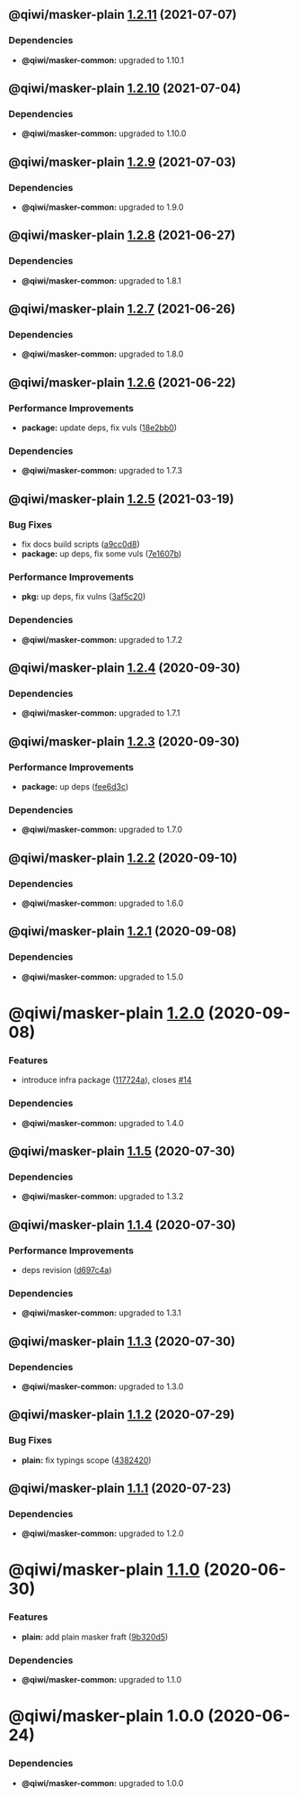 ## @qiwi/masker-plain [1.2.11](https://github.com/qiwi/masker/compare/@qiwi/masker-plain@1.2.10...@qiwi/masker-plain@1.2.11) (2021-07-07)





### Dependencies

* **@qiwi/masker-common:** upgraded to 1.10.1

## @qiwi/masker-plain [1.2.10](https://github.com/qiwi/masker/compare/@qiwi/masker-plain@1.2.9...@qiwi/masker-plain@1.2.10) (2021-07-04)





### Dependencies

* **@qiwi/masker-common:** upgraded to 1.10.0

## @qiwi/masker-plain [1.2.9](https://github.com/qiwi/masker/compare/@qiwi/masker-plain@1.2.8...@qiwi/masker-plain@1.2.9) (2021-07-03)





### Dependencies

* **@qiwi/masker-common:** upgraded to 1.9.0

## @qiwi/masker-plain [1.2.8](https://github.com/qiwi/masker/compare/@qiwi/masker-plain@1.2.7...@qiwi/masker-plain@1.2.8) (2021-06-27)





### Dependencies

* **@qiwi/masker-common:** upgraded to 1.8.1

## @qiwi/masker-plain [1.2.7](https://github.com/qiwi/masker/compare/@qiwi/masker-plain@1.2.6...@qiwi/masker-plain@1.2.7) (2021-06-26)





### Dependencies

* **@qiwi/masker-common:** upgraded to 1.8.0

## @qiwi/masker-plain [1.2.6](https://github.com/qiwi/masker/compare/@qiwi/masker-plain@1.2.5...@qiwi/masker-plain@1.2.6) (2021-06-22)


### Performance Improvements

* **package:** update deps, fix vuls ([18e2bb0](https://github.com/qiwi/masker/commit/18e2bb098611e4477cb468551f5a56e94e4473b0))





### Dependencies

* **@qiwi/masker-common:** upgraded to 1.7.3

## @qiwi/masker-plain [1.2.5](https://github.com/qiwi/masker/compare/@qiwi/masker-plain@1.2.4...@qiwi/masker-plain@1.2.5) (2021-03-19)


### Bug Fixes

* fix docs build scripts ([a9cc0d8](https://github.com/qiwi/masker/commit/a9cc0d8458d5ea22d2a9a63d90ad6662894021d1))
* **package:** up deps, fix some vuls ([7e1607b](https://github.com/qiwi/masker/commit/7e1607b0434084188fe095763244c6cfd4f8c3b3))


### Performance Improvements

* **pkg:** up deps, fix vulns ([3af5c20](https://github.com/qiwi/masker/commit/3af5c205e875a69e0b841e69606f07928b9a3af7))





### Dependencies

* **@qiwi/masker-common:** upgraded to 1.7.2

## @qiwi/masker-plain [1.2.4](https://github.com/qiwi/masker/compare/@qiwi/masker-plain@1.2.3...@qiwi/masker-plain@1.2.4) (2020-09-30)





### Dependencies

* **@qiwi/masker-common:** upgraded to 1.7.1

## @qiwi/masker-plain [1.2.3](https://github.com/qiwi/masker/compare/@qiwi/masker-plain@1.2.2...@qiwi/masker-plain@1.2.3) (2020-09-30)


### Performance Improvements

* **package:** up deps ([fee6d3c](https://github.com/qiwi/masker/commit/fee6d3c517f58e603dd38dec686fcc647fef3c6a))





### Dependencies

* **@qiwi/masker-common:** upgraded to 1.7.0

## @qiwi/masker-plain [1.2.2](https://github.com/qiwi/masker/compare/@qiwi/masker-plain@1.2.1...@qiwi/masker-plain@1.2.2) (2020-09-10)





### Dependencies

* **@qiwi/masker-common:** upgraded to 1.6.0

## @qiwi/masker-plain [1.2.1](https://github.com/qiwi/masker/compare/@qiwi/masker-plain@1.2.0...@qiwi/masker-plain@1.2.1) (2020-09-08)





### Dependencies

* **@qiwi/masker-common:** upgraded to 1.5.0

# @qiwi/masker-plain [1.2.0](https://github.com/qiwi/masker/compare/@qiwi/masker-plain@1.1.5...@qiwi/masker-plain@1.2.0) (2020-09-08)


### Features

* introduce infra package ([117724a](https://github.com/qiwi/masker/commit/117724a6993f97f4e3eb804bc9f8c438eb66a5d7)), closes [#14](https://github.com/qiwi/masker/issues/14)





### Dependencies

* **@qiwi/masker-common:** upgraded to 1.4.0

## @qiwi/masker-plain [1.1.5](https://github.com/qiwi/masker/compare/@qiwi/masker-plain@1.1.4...@qiwi/masker-plain@1.1.5) (2020-07-30)





### Dependencies

* **@qiwi/masker-common:** upgraded to 1.3.2

## @qiwi/masker-plain [1.1.4](https://github.com/qiwi/masker/compare/@qiwi/masker-plain@1.1.3...@qiwi/masker-plain@1.1.4) (2020-07-30)


### Performance Improvements

* deps revision ([d697c4a](https://github.com/qiwi/masker/commit/d697c4a2b43fe5f0df6c4a600f76b977e09d750f))





### Dependencies

* **@qiwi/masker-common:** upgraded to 1.3.1

## @qiwi/masker-plain [1.1.3](https://github.com/qiwi/masker/compare/@qiwi/masker-plain@1.1.2...@qiwi/masker-plain@1.1.3) (2020-07-30)





### Dependencies

* **@qiwi/masker-common:** upgraded to 1.3.0

## @qiwi/masker-plain [1.1.2](https://github.com/qiwi/masker/compare/@qiwi/masker-plain@1.1.1...@qiwi/masker-plain@1.1.2) (2020-07-29)


### Bug Fixes

* **plain:** fix typings scope ([4382420](https://github.com/qiwi/masker/commit/4382420dab65d4c4a8826b61a3931229c3087a46))

## @qiwi/masker-plain [1.1.1](https://github.com/qiwi/masker/compare/@qiwi/masker-plain@1.1.0...@qiwi/masker-plain@1.1.1) (2020-07-23)





### Dependencies

* **@qiwi/masker-common:** upgraded to 1.2.0

# @qiwi/masker-plain [1.1.0](https://github.com/qiwi/masker/compare/@qiwi/masker-plain@1.0.0...@qiwi/masker-plain@1.1.0) (2020-06-30)


### Features

* **plain:** add plain masker fraft ([9b320d5](https://github.com/qiwi/masker/commit/9b320d5a458003b96d955a4ad1b56b09c478c7d5))





### Dependencies

* **@qiwi/masker-common:** upgraded to 1.1.0

# @qiwi/masker-plain 1.0.0 (2020-06-24)





### Dependencies

* **@qiwi/masker-common:** upgraded to 1.0.0
